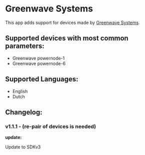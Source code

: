 # Greenwave Systems

This app adds support for devices made by [Greenwave Systems](http://www.greenwavesystems.com).

## Supported devices with most common parameters:
* Greenwave powernode-1
* Greenwave powernode-6

## Supported Languages:
* English
* Dutch

## Changelog:

### v1.1.1 - (re-pair of devices is needed)
**update:**

Update to SDKv3
